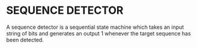 
# SEQUENCE DETECTOR

A sequence detector is a sequential state machine which takes an input string of bits and generates an output 1 whenever the target sequence has been detected.